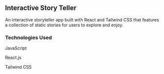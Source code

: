 ## Interactive Story Teller
An interactive storyteller app built with React and Tailwind CSS that features a collection of static stories for users to explore and enjoy.

### Technologies Used
JavaScript

React.js

Tailwind CSS

